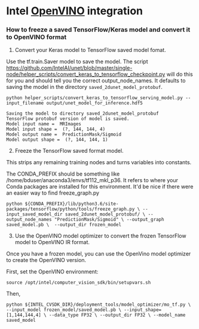 # Intel [OpenVINO](https://software.intel.com/en-us/openvino-toolkit) integration 

### How to freeze a saved TensorFlow/Keras model and convert it to OpenVINO format

1. Convert your Keras model to TensorFlow saved model fomat.

Use the tf.train.Saver model to save the model. The script
https://github.com/IntelAI/unet/blob/master/single-node/helper_scripts/convert_keras_to_tensorflow_checkpoint.py
will do this for you and  should tell you the correct output_node_names. It defaults to saving the model in the directory `saved_2dunet_model_protobuf`.

`python helper_scripts/convert_keras_to_tensorflow_serving_model.py --input_filename output/unet_model_for_inference.hdf5`
```
Saving the model to directory saved_2dunet_model_protobuf
TensorFlow protobuf version of model is saved.
Model input name =  MRImages
Model input shape =  (?, 144, 144, 4)
Model output name =  PredictionMask/Sigmoid
Model output shape =  (?, 144, 144, 1)
```
2. Freeze the TensorFlow saved format model.

This strips any remaining training nodes and turns variables into constants.

The CONDA_PREFIX should be something like /home/bduser/anaconda3/envs/tf112_mkl_p36.
It refers to where your Conda packages are installed for this environment.
It'd be nice if there were an easier way to find freeze_graph.py

`python ${CONDA_PREFIX}/lib/python3.6/site-packages/tensorflow/python/tools/freeze_graph.py \
       --input_saved_model_dir saved_2dunet_model_protobuf/ \
       --output_node_names "PredictionMask/Sigmoid" \
       --output_graph saved_model.pb \ 
       --output_dir frozen_model
`

3. Use the OpenVINO model optimizer to convert the frozen TensorFlow model to OpenVINO IR format.

Once you have a frozen model, you can use the OpenVino model optimizer to create the OpenVINO version.

First, set the OpenVINO environment:

`source /opt/intel/computer_vision_sdk/bin/setupvars.sh`

Then,

`python ${INTEL_CVSDK_DIR}/deployment_tools/model_optimizer/mo_tf.py \
       --input_model frozen_model/saved_model.pb \
       --input_shape=[1,144,144,4] \
       --data_type FP32 \
       --output_dir FP32 \
       --model_name saved_model
`
